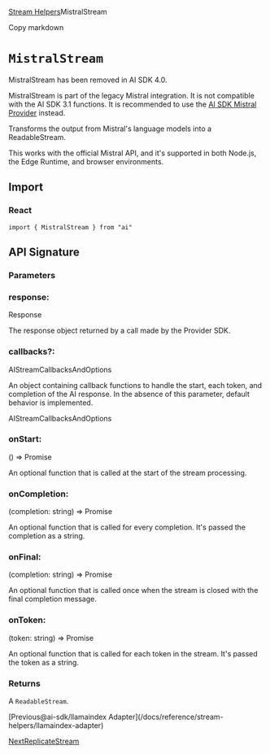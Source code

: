 [Stream Helpers](/docs/reference/stream-helpers)MistralStream

Copy markdown

# `MistralStream`

MistralStream has been removed in AI SDK 4.0.

MistralStream is part of the legacy Mistral integration. It is not compatible
with the AI SDK 3.1 functions. It is recommended to use the [AI SDK Mistral
Provider](/providers/ai-sdk-providers/mistral) instead.

Transforms the output from Mistral's language models into a ReadableStream.

This works with the official Mistral API, and it's supported in both Node.js,
the Edge Runtime, and browser environments.

## Import

### React

    
    
    import { MistralStream } from "ai"

## API Signature

### Parameters

### response:

Response

The response object returned by a call made by the Provider SDK.

### callbacks?:

AIStreamCallbacksAndOptions

An object containing callback functions to handle the start, each token, and
completion of the AI response. In the absence of this parameter, default
behavior is implemented.

AIStreamCallbacksAndOptions

### onStart:

() => Promise<void>

An optional function that is called at the start of the stream processing.

### onCompletion:

(completion: string) => Promise<void>

An optional function that is called for every completion. It's passed the
completion as a string.

### onFinal:

(completion: string) => Promise<void>

An optional function that is called once when the stream is closed with the
final completion message.

### onToken:

(token: string) => Promise<void>

An optional function that is called for each token in the stream. It's passed
the token as a string.

### Returns

A `ReadableStream`.

[Previous@ai-sdk/llamaindex Adapter](/docs/reference/stream-
helpers/llamaindex-adapter)

[NextReplicateStream](/docs/reference/stream-helpers/replicate-stream)

